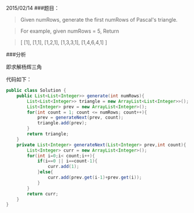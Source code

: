 2015/02/14
###题目：

> Given numRows, generate the first numRows of Pascal's triangle.

> For example, given numRows = 5,
> Return

> [
>      [1],
>     [1,1],
>    [1,2,1],
>   [1,3,3,1],
>  [1,4,6,4,1]
> ]


###分析

即求解杨辉三角

代码如下：

```java
public class Solution {
    public List<List<Integer>> generate(int numRows){
		List<List<Integer>> triangle = new ArrayList<List<Integer>>();
		List<Integer> prev = new ArrayList<Integer>();
		for(int count = 1; count <= numRows; count++){
			prev = generateNext(prev, count);		
			triangle.add(prev);
		}
		return triangle;
	}
	private List<Integer> generateNext(List<Integer> prev,int count){
		List<Integer> curr = new ArrayList<Integer>();
		for(int i=0;i< count;i++){
			if(i==0 || i==count-1){
				curr.add(1);
			}else{
				curr.add(prev.get(i-1)+prev.get(i));
			}
		}
		return curr;
	}
}
```